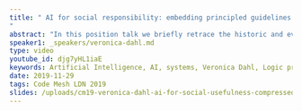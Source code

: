 ```yaml
---
title: " AI for social responsibility: embedding principled guidelines into AI systems
"
abstract: "In this position talk we briefly retrace the historic and evolutionary context that led to AI's results not necessarily being used first and foremost to benefit the public that funded it, nor to necessarily focus on human values and concerns."
speaker1: _speakers/veronica-dahl.md
type: video
youtube_id: djg7yHL1iaE
keywords: Artificial Intelligence, AI, systems, Veronica Dahl, Logic programming
date: 2019-11-29
tags: Code Mesh LDN 2019
slides: /uploads/cm19-veronica-dahl-ai-for-social-usefulness-compressed.pdf
---
```


